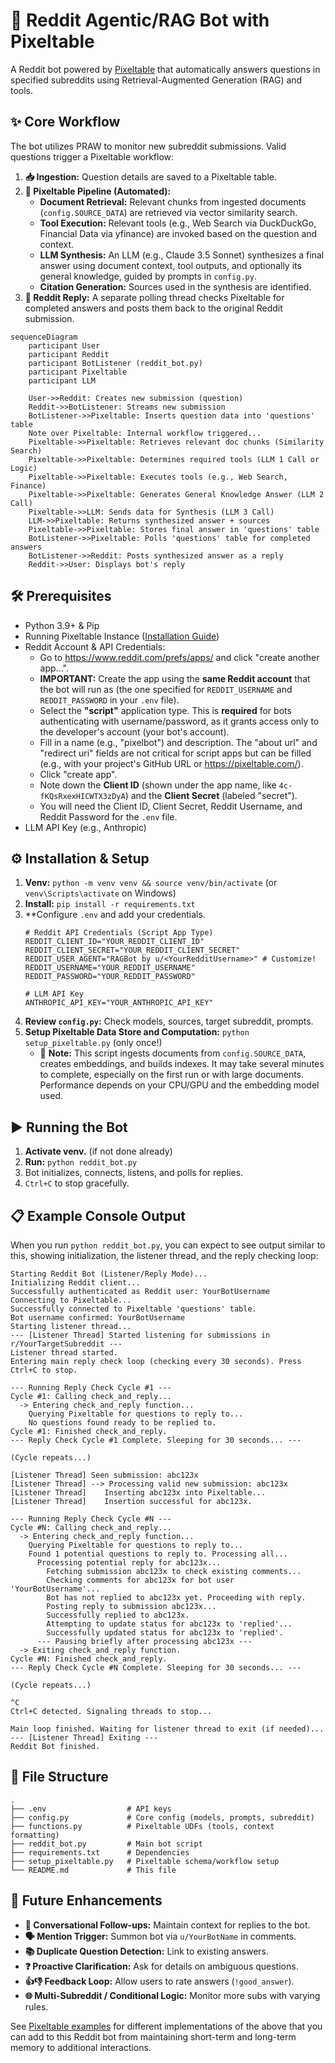 # 🤖 Reddit Agentic/RAG Bot with Pixeltable

A Reddit bot powered by [Pixeltable](https://pixeltable.com/) that automatically answers questions in specified subreddits using Retrieval-Augmented Generation (RAG) and tools.

## ✨ Core Workflow

The bot utilizes PRAW to monitor new subreddit submissions. Valid questions trigger a Pixeltable workflow:

1.  **📥 Ingestion:** Question details are saved to a Pixeltable table.
2.  **🧠 Pixeltable Pipeline (Automated):**
    *   **Document Retrieval:** Relevant chunks from ingested documents (`config.SOURCE_DATA`) are retrieved via vector similarity search.
    *   **Tool Execution:** Relevant tools (e.g., Web Search via DuckDuckGo, Financial Data via yfinance) are invoked based on the question and context.
    *   **LLM Synthesis:** An LLM (e.g., Claude 3.5 Sonnet) synthesizes a final answer using document context, tool outputs, and optionally its general knowledge, guided by prompts in `config.py`.
    *   **Citation Generation:** Sources used in the synthesis are identified.
3.  **💬 Reddit Reply:** A separate polling thread checks Pixeltable for completed answers and posts them back to the original Reddit submission.

```mermaid
sequenceDiagram
    participant User
    participant Reddit
    participant BotListener (reddit_bot.py)
    participant Pixeltable
    participant LLM

    User->>Reddit: Creates new submission (question)
    Reddit->>BotListener: Streams new submission
    BotListener->>Pixeltable: Inserts question data into 'questions' table
    Note over Pixeltable: Internal workflow triggered...
    Pixeltable->>Pixeltable: Retrieves relevant doc chunks (Similarity Search)
    Pixeltable->>Pixeltable: Determines required tools (LLM 1 Call or Logic)
    Pixeltable->>Pixeltable: Executes tools (e.g., Web Search, Finance)
    Pixeltable->>Pixeltable: Generates General Knowledge Answer (LLM 2 Call)
    Pixeltable->>LLM: Sends data for Synthesis (LLM 3 Call)
    LLM->>Pixeltable: Returns synthesized answer + sources
    Pixeltable->>Pixeltable: Stores final answer in 'questions' table
    BotListener->>Pixeltable: Polls 'questions' table for completed answers
    BotListener->>Reddit: Posts synthesized answer as a reply
    Reddit->>User: Displays bot's reply
```

## 🛠️ Prerequisites

*   Python 3.9+ & Pip
*   Running Pixeltable Instance ([Installation Guide](https://pixeltable.com/docs/installation/))
*   Reddit Account & API Credentials:
    *   Go to <https://www.reddit.com/prefs/apps/> and click "create another app...".
    *   **IMPORTANT:** Create the app using the **same Reddit account** that the bot will run as (the one specified for `REDDIT_USERNAME` and `REDDIT_PASSWORD` in your `.env` file).
    *   Select the **"script"** application type. This is **required** for bots authenticating with username/password, as it grants access only to the developer's account (your bot's account).
    *   Fill in a name (e.g., "pixelbot") and description. The "about url" and "redirect uri" fields are not critical for script apps but can be filled (e.g., with your project's GitHub URL or https://pixeltable.com/).
    *   Click "create app".
    *   Note down the **Client ID** (shown under the app name, like `4c-fKQsRxexHICWTX3zDyA`) and the **Client Secret** (labeled "secret").
    *   You will need the Client ID, Client Secret, Reddit Username, and Reddit Password for the `.env` file.
*   LLM API Key (e.g., Anthropic)

## ⚙️ Installation & Setup

1.  **Venv:** `python -m venv venv && source venv/bin/activate` (or `venv\Scripts\activate` on Windows)
2.  **Install:** `pip install -r requirements.txt`
3.  **Configure `.env` and add your credentials.
    ```dotenv
    # Reddit API Credentials (Script App Type)
    REDDIT_CLIENT_ID="YOUR_REDDIT_CLIENT_ID"
    REDDIT_CLIENT_SECRET="YOUR_REDDIT_CLIENT_SECRET"
    REDDIT_USER_AGENT="RAGBot by u/<YourRedditUsername>" # Customize!
    REDDIT_USERNAME="YOUR_REDDIT_USERNAME"
    REDDIT_PASSWORD="YOUR_REDDIT_PASSWORD"

    # LLM API Key
    ANTHROPIC_API_KEY="YOUR_ANTHROPIC_API_KEY"
    ```
6.  **Review `config.py`:** Check models, sources, target subreddit, prompts.
7.  **Setup Pixeltable Data Store and Computation:** `python setup_pixeltable.py` (only once!)
    *   📝 **Note:** This script ingests documents from `config.SOURCE_DATA`, creates embeddings, and builds indexes. It may take several minutes to complete, especially on the first run or with large documents. Performance depends on your CPU/GPU and the embedding model used.

## ▶️ Running the Bot

1.  **Activate venv.** (if not done already)
2.  **Run:** `python reddit_bot.py`
3.  Bot initializes, connects, listens, and polls for replies.
4.  `Ctrl+C` to stop gracefully.

## 📋 Example Console Output

When you run `python reddit_bot.py`, you can expect to see output similar to this, showing initialization, the listener thread, and the reply checking loop:

```text
Starting Reddit Bot (Listener/Reply Mode)...
Initializing Reddit client...
Successfully authenticated as Reddit user: YourBotUsername
Connecting to Pixeltable...
Successfully connected to Pixeltable 'questions' table.
Bot username confirmed: YourBotUsername
Starting listener thread...
--- [Listener Thread] Started listening for submissions in r/YourTargetSubreddit ---
Listener thread started.
Entering main reply check loop (checking every 30 seconds). Press Ctrl+C to stop.

--- Running Reply Check Cycle #1 ---
Cycle #1: Calling check_and_reply...
  -> Entering check_and_reply function...
    Querying Pixeltable for questions to reply to...
    No questions found ready to be replied to.
Cycle #1: Finished check_and_reply.
--- Reply Check Cycle #1 Complete. Sleeping for 30 seconds... ---

(Cycle repeats...)

[Listener Thread] Seen submission: abc123x
[Listener Thread] --> Processing valid new submission: abc123x
[Listener Thread]    Inserting abc123x into Pixeltable...
[Listener Thread]    Insertion successful for abc123x.

--- Running Reply Check Cycle #N ---
Cycle #N: Calling check_and_reply...
  -> Entering check_and_reply function...
    Querying Pixeltable for questions to reply to...
    Found 1 potential questions to reply to. Processing all...
      Processing potential reply for abc123x...
        Fetching submission abc123x to check existing comments...
        Checking comments for abc123x for bot user 'YourBotUsername'...
        Bot has not replied to abc123x yet. Proceeding with reply.
        Posting reply to submission abc123x...
        Successfully replied to abc123x.
        Attempting to update status for abc123x to 'replied'...
        Successfully updated status for abc123x to 'replied'.
      --- Pausing briefly after processing abc123x ---
  -> Exiting check_and_reply function.
Cycle #N: Finished check_and_reply.
--- Reply Check Cycle #N Complete. Sleeping for 30 seconds... ---

(Cycle repeats...)

^C
Ctrl+C detected. Signaling threads to stop...

Main loop finished. Waiting for listener thread to exit (if needed)...
--- [Listener Thread] Exiting ---
Reddit Bot finished.
```

## 📂 File Structure

```
.
├── .env                  # API keys
├── config.py             # Core config (models, prompts, subreddit)
├── functions.py          # Pixeltable UDFs (tools, context formatting)
├── reddit_bot.py         # Main bot script
├── requirements.txt      # Dependencies
├── setup_pixeltable.py   # Pixeltable schema/workflow setup
└── README.md             # This file
```

## 🌱 Future Enhancements

*   **💬 Conversational Follow-ups:** Maintain context for replies to the bot.
*   **🗣️ Mention Trigger:** Summon bot via `u/YourBotName` in comments.
*   **📚 Duplicate Question Detection:** Link to existing answers.
*   **❓ Proactive Clarification:** Ask for details on ambiguous questions.
*   **👍👎 Feedback Loop:** Allow users to rate answers (`!good_answer`).
*   **🌐 Multi-Subreddit / Conditional Logic:** Monitor more subs with varying rules.

See [Pixeltable examples](https://docs.pixeltable.com/docs/examples/use-cases) for different implementations of the above that you can add to this Reddit bot from maintaining short-term and long-term memory to additional interactions.
